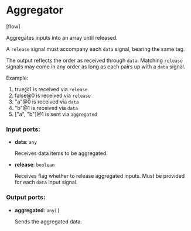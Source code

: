 # Aggregator

[flow]

Aggregates inputs into an array until released.

A `release` signal must accompany each `data` signal, bearing the same tag.

The output reflects the order as received through `data`. Matching `release` signals may come in any order as long as each pairs up with a `data` signal.

Example:
1. true@1 is received via `release`
2. false@0 is received via `release`
3. "a"@0 is received via `data`
4. "b"@1 is received via `data`
5. ["a", "b"]@1 is sent via `aggregated`

### Input ports:

* __data__: `any`

    Receives data items to be aggregated.


* __release__: `boolean`

    Receives flag whether to release aggregated inputs. Must be provided for each `data` input signal.

### Output ports:

* __aggregated__: `any[]`

    Sends the aggregated data.

